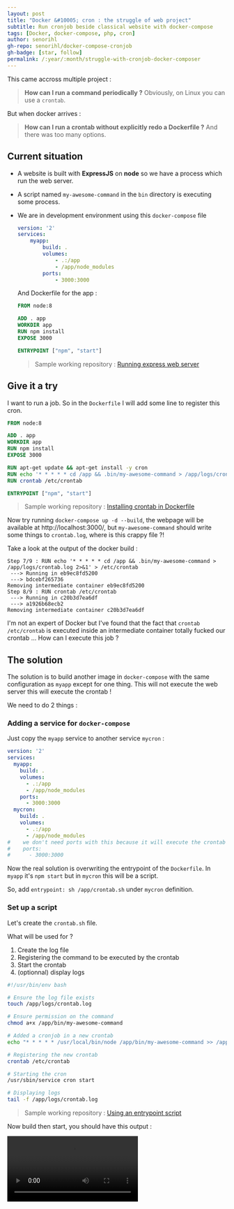 ```yaml
---
layout: post
title: "Docker &#10005; cron : the struggle of web project"
subtitle: Run cronjob beside classical website with docker-compose
tags: [Docker, docker-compose, php, cron]
author: senorihl
gh-repo: senorihl/docker-compose-cronjob
gh-badge: [star, follow]
permalink: /:year/:month/struggle-with-cronjob-docker-composer
---
```


This came accross multiple project : 

> **How can I run a command periodically ?** Obviously, on Linux you can use a `crontab`.

But when docker arrives : 

> **How can I run a crontab without explicitly redo a Dockerfile ?** And there was too many options.

## Current situation

* A website is built with **ExpressJS** on **node** so we have a process which run the web server. 

* A script named `my-awesome-command` in the `bin` directory is executing some process. 
    
* We are in development environment using this `docker-compose` file

  ```yaml
  version: '2'
  services:
      myapp:
          build: .
          volumes:
              - .:/app
              - /app/node_modules
          ports:
              - 3000:3000
  ```
    
  And Dockerfile for the app :

  ```dockerfile
  FROM node:8

  ADD . app
  WORKDIR app
  RUN npm install
  EXPOSE 3000

  ENTRYPOINT ["npm", "start"]
  ```
        
    > Sample working repository : [Running express web server][step 1]
    
## Give it a try

I want to run a job. So in the `Dockerfile` I will add some line to register this cron.

```dockerfile
FROM node:8

ADD . app
WORKDIR app
RUN npm install
EXPOSE 3000

RUN apt-get update && apt-get install -y cron
RUN echo '* * * * * cd /app && .bin/my-awesome-command > /app/logs/crontab.log 2>&1' > /etc/crontab
RUN crontab /etc/crontab

ENTRYPOINT ["npm", "start"]
```

> Sample working repository : [Installing crontab in Dockerfile][step 2]

Now try running `docker-compose up -d --build`, the webpage will be available at http://localhost:3000/, but 
`my-awesome-command` should write some things to `crontab.log`, where is this crappy file ?!

Take a look at the output of the docker build :

    Step 7/9 : RUN echo '* * * * * cd /app && .bin/my-awesome-command > /app/logs/crontab.log 2>&1' > /etc/crontab
     ---> Running in eb9ec8fd5200
     ---> bdcebf265736
    Removing intermediate container eb9ec8fd5200
    Step 8/9 : RUN crontab /etc/crontab
     ---> Running in c20b3d7ea6df
     ---> a1926b68ecb2
    Removing intermediate container c20b3d7ea6df

I'm not an expert of Docker but I've found that the fact that `crontab /etc/crontab` is executed inside an 
intermediate container totally fucked our crontab ... How can I execute this job ?

## The solution

The solution is to build another image in `docker-compose` with the same configuration as `myapp` except for one thing.
This will not execute the web server this will execute the crontab ! 

We need to do 2 things :

### Adding a service for `docker-compose`

Just copy the `myapp` service to another service `mycron` : 

```yaml
version: '2'
services:
  myapp:
    build: .
    volumes:
      - .:/app
      - /app/node_modules
    ports:
      - 3000:3000
  mycron:
    build: .
    volumes:
      - .:/app
      - /app/node_modules
#    we don't need ports with this because it will execute the crontab
#    ports:
#      - 3000:3000
``` 

Now the real solution is overwriting the entrypoint of the `Dockerfile`. In `myapp` it's `npm start` but in `mycron`
this will be a script.

So, add `entrypoint: sh /app/crontab.sh` under `mycron` definition.

### Set up a script

Let's create the `crontab.sh` file.

What will be used for ?

1. Create the log file
2. Registering the command to be executed by the crontab
3. Start the crontab
4. (optionnal) display logs

```bash
#!/usr/bin/env bash

# Ensure the log file exists
touch /app/logs/crontab.log

# Ensure permission on the command
chmod a+x /app/bin/my-awesome-command

# Added a cronjob in a new crontab
echo "* * * * * /usr/local/bin/node /app/bin/my-awesome-command >> /app/logs/crontab.log 2>&1" > /etc/crontab

# Registering the new crontab
crontab /etc/crontab

# Starting the cron
/usr/sbin/service cron start

# Displaying logs
tail -f /app/logs/crontab.log
```

> Sample working repository : [Using an entrypoint script][step 3]

Now build then start, you should have this output : 

<video controls class="width-fit">
    <source src="{{ "/img/docker-compose-crontab-demo.webm" | absolute_url }}" type="video/webm">
    <source src="{{ "/img/docker-compose-crontab-demo.mp4" | absolute_url }}" type="video/mp4">
    Sorry, your browser doesn't support embedded videos.
</video>

[step 1]: https://github.com/Senorihl/docker-compose-cronjob/releases/tag/v1.1 
[step 2]: https://github.com/Senorihl/docker-compose-cronjob/releases/tag/v2.0
[step 3]: https://github.com/Senorihl/docker-compose-cronjob/releases/tag/v2.1 
